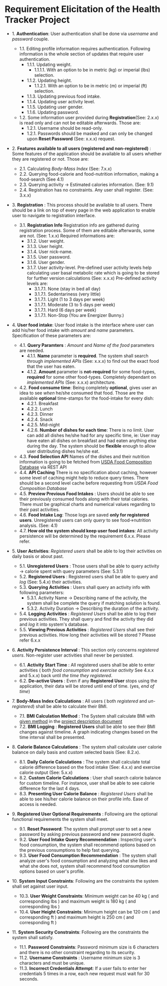 # Requirement Elicitation of the Health Tracker Project

* 1\. **Authentication**: User authentication shall be done via *username* and *password* couple.
    * 1.1\. Editing profile information requires authentication. Following information is the whole section of updates that require user authentication.
      * 1.1.1\. Updating weight.
          * 1.1.1.1\. With an option to be in metric (kg) or imperial (lbs) selection.
      * 1.1.2\. Updating height.
           * 1.1.2.1\. With an option to be in metric (m) or imperial (ft) selection.
      * 1.1.3\. Updating previous food intake.
      * 1.1.4\. Updating user activity level.
      * 1.1.5\. Updating user gender.
      * 1.1.6\. Updating password.
    * 1.2\. Some information user provided during **Registration**(See: 2.x.x) is read only and can not be editable afterwards. Those are:
      * 1.2.1\. Username should be read-only.
      * 1.2.1\. Passwords should be masked and can only be changed upon **Reset Password** (See: x.x.x) request.
* 2\. **Features available to all users (registered and non-registered)** : Some features of the application should be available to all users whether they are registered or not. Those are:
   * 2.1\. Calculating *Body-Mass Index* (See: 7.x.x)
   * 2.2\. Querying food-calorie and food-nutrition information, making a food-search (See 4.1)
   * 2.3\. Querying activity -> Estimated calories information. (See: 9.1)
   * 2.4\. Registration has no constraints. Any user shall register. (See: 3.x.x)

* 3\. **Registration** : This process should be available to all users. There should be a link on top of every page in the web application to enable user to navigate to registration interface.
   * 3.1\. **Registration Info** Registration info are gathered during registration process. Some of them are editable afterwards, some are not. (See: 1.x.x) Required informations are:
        * 3.1.2\. User weight.
        * 3.1.3\. User height.
        * 3.1.4\. User nick-name.
        * 3.1.5\. User password.
        * 3.1.6\. User gender.
        * 3.1.7\. User activity-level. Pre-defined user activity levels help calculating user basal metabolic rate which is going to be stored for further version calculations (See: x.x.x) Pre-defined activity levels are:
            * 3.1.7.1\. None (stay in bed all day)
            * 3.1.7.1\. Sedentariness (very little)
            * 3.1.7.1\. Light (1 to 3 days per week)
            * 3.1.7.1\. Moderate (3 to 5 days per week)
            * 3.1.7.1\. Hard (6 days per week)
            * 3.1.7.1\. Non-Stop (You are Energizer Bunny.)

* 4\. **User food intake**: User food intake is the interface where user can add his/her food intake with *amount* and *name* parameters. Specification of these parameters are:
    * 4.1\. **Query Paramters** : *Amount* and *Name of the food* parameters are needed.
        * 4.1.1\. **Name** parameter is **required**. The system shall search through *implemented APIs* (See: x.x.x) to find out the exact food that the user has eaten.
        * 4.1.2\. **Amount** parameter is **not-required** for some food-types, **required** for some other food-types. Completely dependant on *implemented APIs* (See: x.x.x) architecture.
    * 4.2\. **Food consume time**: Being completely **optional**, gives user an idea to see *when* he/she consumed that food. Those are the available **optional** time-stamps for the food-intake for every dish:
        * 4.2.1\. Breakfast
        * 4.2.2\. Lunch
        * 4.2.3\. Dinner
        * 4.2.4\. Snack
        * 4.2.5\. Mid-night
        * 4.2.6\. **Number of dishes for each time**: There is no limit. User can add all dishes he/she had for any specific time, ie: User may have eaten all dishes on breakfast and had eaten anything else during the day. The system should be **flexible** enough to allow user distributing dishes he/she eat.
    * 4.3\. **Food Selection API** Names of the dishes and their nutrition information is going to be fetched from [USDA Food Composition Database](https://ndb.nal.usda.gov/ndb/doc/) via REST API
    * 4.4\. **API Caching** There is no specification about caching, however some level of caching might help to reduce query times. There should be a second level cache before requesting from *USDA Food Composition Database*
    * 4.5\. **Preview Previous Food Intakes** : Users should be able to see their previously consumed foods along with their total calories. There must be graphical charts and numerical values regarding to their past activities.
    * 4.6\. **Food Intake Log**: Those logs are saved **only for registered users**. Unregistered users can only *query* to see food->nutrition analysis. (See: 4.1)
    * 4.7\. **How old the system should keep user food intakes**: All activity persistence will be determined by the requirement 6.x.x. Please refer.

* 5\. **User Activities**: *Registered users* shall be able to log their activities on daily basis or about past.
    * 5.1\. **Unregistered Users** : Those users shall be able to query activity -> calorie spent with query parameters (See: 5.3.1)
    * 5.2\. **Registered Users** : Registered users shall be able to query and *log* (See: 5.4.x) their activities.
    * 5.3\. **Querying Activities** : Users shall query an activity info with following parameters:
        * 5.3.1\. Activity Name -> Describing name of the activity, the system shall be complete the query if matching solution is found.
        * 5.3.2\. Activity Duration -> Describing the duration of the activity.
    * 5.4\. **Logging Activities** : *Registered Users* shall be able to log their previous activities. They shall query and find the activity they did and *log* it into system's database.
    * 5.5\. **Viewing Previous Activities** : *Registered Users* shall see their previous activities. How long their activities will be stored ? Please refer 6.x.x

* 6\. **Activity Persistence Interval** : This section only concerns *registered users*. Non-register user activities shall never be persisted.
    * 6.1\. **Activity Start Time** : All registered users shall be able to enter activities ( both *food consumption* and *exercise activity* See 4.x.x and 5.x.x) back until *the time they registered*.
    * 6.2\. **De-active Users** : Even if any **Registered User** stops using the application, their data will be stored until end of time. (yes, *end of time*)

* 7\. **Body-Mass Index Calculations** : All users ( both *registered* and *un-registered*) shall be able to calculate their BMI.
     * 7.1\. **BMI Calculation Method** : The System shall calculate BMI with [given method](https://en.wikipedia.org/wiki/Body_mass_index) in the [project description document](https://github.com/Mephala/Fall2016Swe573_healthTracker/blob/master/SWE573_projectdescription.pdf)
     * 7.2\. **BMI Logging** : **Registered Users** shall be able to see their BMI changes against timeline. A graph indicating changes based on the time interval shall be presented.

* 8\. **Calorie Balance Calculations** : The system shall calculate user calorie balance on daily basis and *custom* selected basis (See: 8.2.x).
     * 8.1\. **Daily Calorie Calculations** : The system shall calculate total calorie difference based on the food intake (See: 4.x.x) and exercise calorie output (See: 5.x.x)
     * 8.2\. **Custom Calorie Calculations** : User shall search calorie balance for custom timeline. For instance, user shall be able to see calorie difference for the last 4 days.
     * 8.3\. **Presenting User Calorie Balance** : *Registered Users* shall be able to see his/her calorie balance on their profile info. Ease of access is needed.


* 9\. **Registered User Optional Requirements** : Following are the optional functional requirements the system shall meet.
     * 9.1\. **Reset Password**: The system shall prompt user to set a new password by asking previous password and new password duple.
     * 9.2\. **User Food Intake Query Recommendation** : Inspecting user's food consumption, the system shall recommend options based on the previous consumptions to help fast querying.
     * 9.3\. **User Food Consumption Recommendation** : The system shall analyze user's food consumption and analyzing what she likes and what she does not, system shall recommend food consumption options based on user's profile.

* 10\. **System Input Constraints**: Following are the constraints the system shall set against user input.
     * 10.3\. **User Weight Constraints**: Minimum weight can be 40 kg ( and corresponding lbs ) and maximum weight is 180 kg ( and corresponding lbs )
     * 10.4\. **User Height Constraints**: Minimum height can be 120 cm ( and corresponding ft ) and maximum height is 250 cm ( and corresponding ft )

* 11\. **System Security Constraints**: Following are the constraints the system shall satisfy.
     * 11.1\. **Password Constraints**: Password minimum size is 6 characters and there is no other constraint regarding to its security.
     * 11.2\. **Username Constraints** : Username minimum size is 3 characters and must be unique.
     * 11.3\. **Incorrect Credentials Attempt**: If a user fails to enter her credentials 5 times in a row, each new request must wait for 30 seconds.

